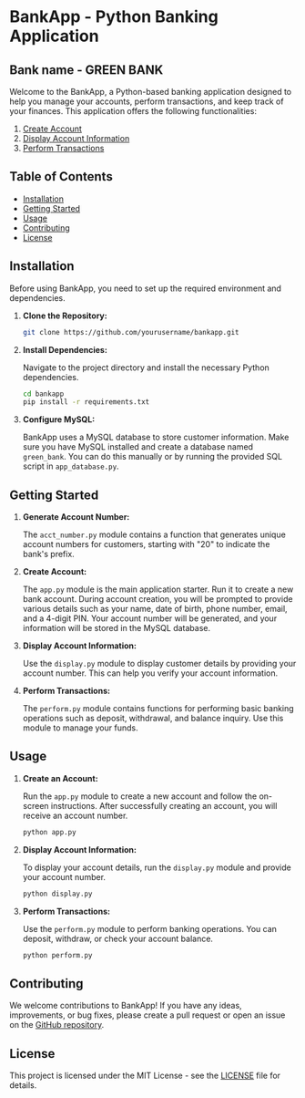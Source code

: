 # BankApp - Python Banking Application
## Bank name - GREEN BANK

Welcome to the BankApp, a Python-based banking application designed to help you manage your accounts, perform transactions, and keep track of your finances. This application offers the following functionalities:

1. [Create Account](#create-account)
2. [Display Account Information](#display-account-information)
3. [Perform Transactions](#perform-transactions)

## Table of Contents
- [Installation](#installation)
- [Getting Started](#getting-started)
- [Usage](#usage)
- [Contributing](#contributing)
- [License](#license)

## Installation

Before using BankApp, you need to set up the required environment and dependencies.

1. **Clone the Repository:**

   ```bash
   git clone https://github.com/yourusername/bankapp.git
   ```

2. **Install Dependencies:**

   Navigate to the project directory and install the necessary Python dependencies.

   ```bash
   cd bankapp
   pip install -r requirements.txt
   ```

3. **Configure MySQL:**

   BankApp uses a MySQL database to store customer information. Make sure you have MySQL installed and create a database named `green_bank`. You can do this manually or by running the provided SQL script in `app_database.py`.

## Getting Started

1. **Generate Account Number:**

   The `acct_number.py` module contains a function that generates unique account numbers for customers, starting with "20" to indicate the bank's prefix.

2. **Create Account:**

   The `app.py` module is the main application starter. Run it to create a new bank account. During account creation, you will be prompted to provide various details such as your name, date of birth, phone number, email, and a 4-digit PIN. Your account number will be generated, and your information will be stored in the MySQL database.

3. **Display Account Information:**

   Use the `display.py` module to display customer details by providing your account number. This can help you verify your account information.

4. **Perform Transactions:**

   The `perform.py` module contains functions for performing basic banking operations such as deposit, withdrawal, and balance inquiry. Use this module to manage your funds.

## Usage

1. **Create an Account:**

   Run the `app.py` module to create a new account and follow the on-screen instructions. After successfully creating an account, you will receive an account number.

   ```bash
   python app.py
   ```

2. **Display Account Information:**

   To display your account details, run the `display.py` module and provide your account number.

   ```bash
   python display.py
   ```

3. **Perform Transactions:**

   Use the `perform.py` module to perform banking operations. You can deposit, withdraw, or check your account balance.

   ```bash
   python perform.py
   ```

## Contributing

We welcome contributions to BankApp! If you have any ideas, improvements, or bug fixes, please create a pull request or open an issue on the [GitHub repository](https://github.com/yourusername/bankapp).

## License

This project is licensed under the MIT License - see the [LICENSE](LICENSE) file for details.
